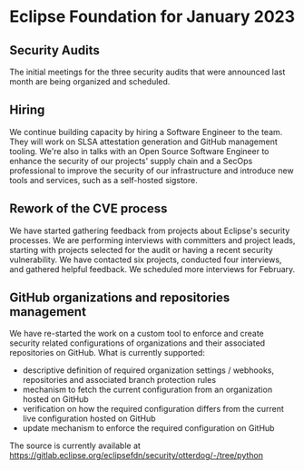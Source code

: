# Eclipse Foundation for January 2023

## Security Audits

The initial meetings for the three security audits that were announced last month are being organized and scheduled.

## Hiring

We continue building capacity by hiring a Software Engineer to the team. They will work on SLSA attestation generation and GitHub management tooling. We're also in talks with an Open Source Software Engineer to enhance the security of our projects' supply chain and a SecOps professional to improve the security of our infrastructure and introduce new tools and services, such as a self-hosted sigstore.

## Rework of the CVE process

We have started gathering feedback from projects about Eclipse's security processes. We are performing interviews with committers and project leads, starting with projects selected for the audit or having a recent security vulnerability. We have contacted six projects, conducted four interviews, and gathered helpful feedback. We scheduled more interviews for February.

## GitHub organizations and repositories management

We have re-started the work on a custom tool to enforce and create security related configurations of organizations and their associated repositories on GitHub.
What is currently supported:
 * descriptive definition of required organization settings / webhooks, repositories and associated branch protection rules
 * mechanism to fetch the current configuration from an organization hosted on GitHub
 * verification on how the required configuration differs from the current live configuration hosted on GitHub
 * update mechanism to enforce the required configuration on GitHub

The source is currently available at https://gitlab.eclipse.org/eclipsefdn/security/otterdog/-/tree/python